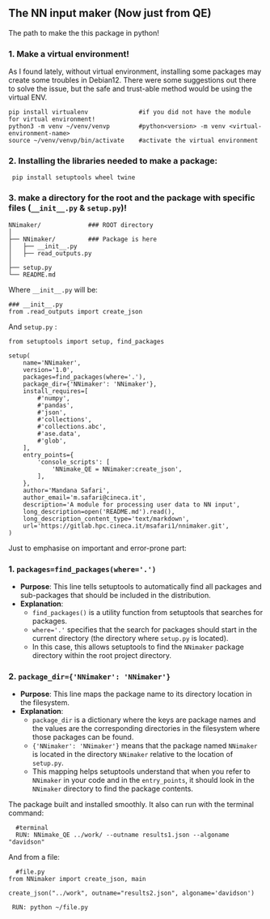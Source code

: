 ## The NN input maker (Now just from QE)

The path to make the this package in python!
### 1. Make  a virtual environment!
As I found lately, without virtual environment, installing some packages may create some troubles in Debian12. 
There were some suggestions out there to solve the issue, but the safe and trust-able method would be using the virtual ENV. 
```
pip install virtualenv              #if you did not have the module for virtual environment!
python3 -m venv ~/venv/venvp        #python<version> -m venv <virtual-environment-name>
source ~/venv/venvp/bin/activate    #activate the virtual environment
```
### 2. Installing the libraries needed to make a package:

```
 pip install setuptools wheel twine
```
 ### 3. make a directory for the root and the package with specific files (`__init__.py` & `setup.py`)!
```
NNimaker/             ### ROOT directory
│
├── NNimaker/         ### Package is here
│   ├── __init__.py
│   ├── read_outputs.py
│   
├── setup.py
└── README.md
```
Where `__init__.py` will be:
```
### __init__.py
from .read_outputs import create_json   
```

And `setup.py` :

```
from setuptools import setup, find_packages

setup(
    name='NNimaker',
    version='1.0',
    packages=find_packages(where='.'),
    package_dir={'NNimaker': 'NNimaker'},
    install_requires=[
        #'numpy',
        #'pandas',
        #'json',
        #'collections',
        #'collections.abc',
        #'ase.data',
        #'glob',
    ],
    entry_points={
        'console_scripts': [
            'NNimake_QE = NNimaker:create_json',
        ],
    },
    author='Mandana Safari',
    author_email='m.safari@cineca.it',
    description='A module for processing user data to NN input',
    long_description=open('README.md').read(),
    long_description_content_type='text/markdown',
    url='https://gitlab.hpc.cineca.it/msafari1/nnimaker.git',
)

```
Just to emphasise on important and error-prone part: 
### 1. `packages=find_packages(where='.')`

-   **Purpose**: This line tells setuptools to automatically find all packages and sub-packages that should be included in the distribution.
-   **Explanation**:
    -   `find_packages()` is a utility function from setuptools that searches for packages.
    -   `where='.'` specifies that the search for packages should start in the current directory (the directory where `setup.py` is located).
    -   In this case, this allows setuptools to find the `NNimaker` package directory within the root project directory.

### 2. `package_dir={'NNimaker': 'NNimaker'}`

-   **Purpose**: This line maps the package name to its directory location in the filesystem.
-   **Explanation**:
    -   `package_dir` is a dictionary where the keys are package names and the values are the corresponding directories in the filesystem where those packages can be found.
    -   `{'NNimaker': 'NNimaker'}` means that the package named `NNimaker` is located in the directory `NNimaker` relative to the location of `setup.py`.
    -   This mapping helps setuptools understand that when you refer to `NNimaker` in your code and in the `entry_points`, it should look in the `NNimaker` directory to find the package contents.
   
  The package built and installed smoothly.
  It also can run with the terminal command:
```
  #terminal
  RUN: NNimake_QE ../work/ --outname results1.json --algoname "davidson"
```
 And from a file:
```
  #file.py
from NNimaker import create_json, main

create_json("../work", outname="results2.json", algoname='davidson')

 RUN: python ~/file.py

```
